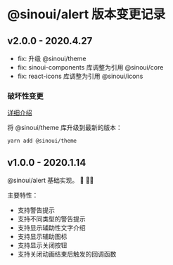 # @sinoui/alert 版本变更记录

## v2.0.0 - 2020.4.27

- fix: 升级 @sinoui/theme
- fix: sinoui-components 库调整为引用 @sinoui/core
- fix: react-icons 库调整为引用 @sinoui/icons

### 破坏性变更

[详细介绍](https://github.com/sinoui/theme/blob/master/CHANGELOG.md#v100-beta1-2020224)

将 @sinoui/theme 库升级到最新的版本：

```shell
yarn add @sinoui/theme
```

## v1.0.0 - 2020.1.14

@sinoui/alert 基础实现。 :tada: :tada::tada:

主要特性：

- 支持警告提示
- 支持不同类型的警告提示
- 支持显示辅助性文字介绍
- 支持显示辅助图标
- 支持显示关闭按钮
- 支持关闭动画结束后触发的回调函数
